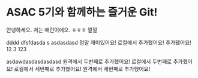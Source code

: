 # ASAC 5기와 함께하는 즐거운 Git!
안녕하세오. 저는 애런이에오.
ㅎㅎㅎ
깔깔

dddd
dfsfdasda
s
asdasdasd
정말 재미있어요!
로컬에서 추가했어요!
추가됐어요!
12
3
123

asdawdasdasdasdasd
원격에서 두번째로 추가했어요!
로컬에서 두번째로 추가했어요!
로컬에서 세번째로 추가했어요!
원격에서 세번째로 추가했어요!
